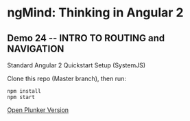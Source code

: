 # ngMind: Thinking in Angular 2

## Demo 24 -- INTRO TO ROUTING and NAVIGATION

Standard Angular 2 Quickstart Setup (SystemJS)

Clone this repo (Master branch), then run:
```
npm install
npm start
```

[Open Plunker Version](http://plnkr.co/edit/pt5sZ2b7ES0XtrmurBeY?p=preview)

